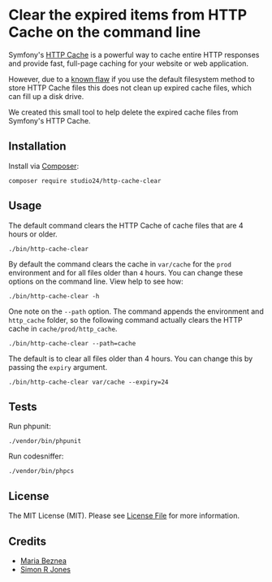 # Clear the expired items from HTTP Cache on the command line

Symfony's [HTTP Cache](https://symfony.com/doc/current/http_cache.html) is a powerful way to cache entire HTTP responses 
and provide fast, full-page caching for your website or web application.

However, due to a [known flaw](https://github.com/symfony/symfony/pull/6855) if you use the default filesystem method to 
store HTTP Cache files this does not clean up expired cache files, which can fill up a disk drive.

We created this small tool to help delete the expired cache files from Symfony's HTTP Cache.

## Installation

Install via [Composer](https://getcomposer.org/):

```
composer require studio24/http-cache-clear
```
    
## Usage

The default command clears the HTTP Cache of cache files that are 4 hours or older.

```
./bin/http-cache-clear
```

By default the command clears the cache in `var/cache` for the `prod` environment and for all files older than `4` hours. 
You can change these options on the command line. View help to see how:

```
./bin/http-cache-clear -h
```

One note on the `--path` option. The command appends the environment and `http_cache` folder, so the following command 
actually clears the HTTP cache in `cache/prod/http_cache`. 

```
./bin/http-cache-clear --path=cache
```

The default is to clear all files older than 4 hours. You can change this by passing the `expiry` argument.

```
./bin/http-cache-clear var/cache --expiry=24 
```

## Tests

Run phpunit:

```
./vendor/bin/phpunit
```

Run codesniffer:

```
./vendor/bin/phpcs
```

## License

The MIT License (MIT). Please see [License File](LICENSE.md) for more information.

## Credits

- [Maria Beznea](https://www.studio24.net/)
- [Simon R Jones](https://github.com/simonrjones)


